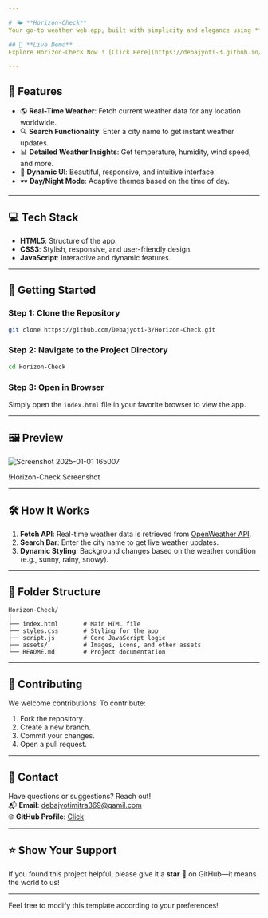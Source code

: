 ```yaml
---

# 🌤️ **Horizon-Check**  
Your go-to weather web app, built with simplicity and elegance using **HTML**, **CSS**, and **JavaScript**.

## 🔗 **Live Demo**  
Explore Horizon-Check Now ! [Click Here](https://debajyoti-3.github.io/Horizon-Check/)

---
```


## 📌 **Features**  
- 🌎 **Real-Time Weather**: Fetch current weather data for any location worldwide.  
- 🔍 **Search Functionality**: Enter a city name to get instant weather updates.  
- 📊 **Detailed Weather Insights**: Get temperature, humidity, wind speed, and more.  
- 🌈 **Dynamic UI**: Beautiful, responsive, and intuitive interface.  
- 🕶️ **Day/Night Mode**: Adaptive themes based on the time of day.

---

## 💻 **Tech Stack**  
- **HTML5**: Structure of the app.  
- **CSS3**: Stylish, responsive, and user-friendly design.  
- **JavaScript**: Interactive and dynamic features.

---

## 🚀 **Getting Started**  

### **Step 1: Clone the Repository**  
```bash
git clone https://github.com/Debajyoti-3/Horizon-Check.git
```

### **Step 2: Navigate to the Project Directory**  
```bash
cd Horizon-Check
```

### **Step 3: Open in Browser**  
Simply open the `index.html` file in your favorite browser to view the app.

---

## 🖼️ **Preview**  
![Screenshot 2025-01-01 165007](https://github.com/user-attachments/assets/765a24f1-1ad7-4c50-ac57-e90dcbdedbe1)

!Horizon-Check Screenshot

---

## 🛠️ **How It Works**  

1. **Fetch API**: Real-time weather data is retrieved from [OpenWeather API](https://openweathermap.org/api).  
2. **Search Bar**: Enter the city name to get live weather updates.  
3. **Dynamic Styling**: Background changes based on the weather condition (e.g., sunny, rainy, snowy).  

---

## 📜 **Folder Structure**  
```plaintext
Horizon-Check/
│
├── index.html       # Main HTML file
├── styles.css       # Styling for the app
├── script.js        # Core JavaScript logic
├── assets/          # Images, icons, and other assets
└── README.md        # Project documentation
```

---

## 🤝 **Contributing**  

We welcome contributions! To contribute:  
1. Fork the repository.  
2. Create a new branch.  
3. Commit your changes.  
4. Open a pull request.  

---

## 📧 **Contact**  

Have questions or suggestions? Reach out!  
📬 **Email**: [debajyotimitra369@gamil.com](mailto:debajyotimitra369@gmail.com)  
🌐 **GitHub Profile**: [Click](https://github.com/Debajyoti-3)

---

## ⭐ **Show Your Support**  
If you found this project helpful, please give it a **star** 🌟 on GitHub—it means the world to us!  

---

Feel free to modify this template according to your preferences!
